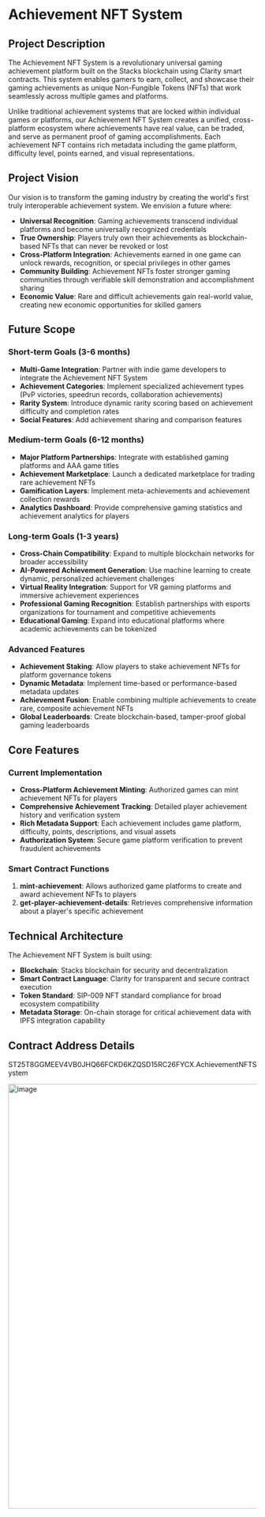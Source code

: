 # Achievement NFT System

## Project Description

The Achievement NFT System is a revolutionary universal gaming achievement platform built on the Stacks blockchain using Clarity smart contracts. This system enables gamers to earn, collect, and showcase their gaming achievements as unique Non-Fungible Tokens (NFTs) that work seamlessly across multiple games and platforms.

Unlike traditional achievement systems that are locked within individual games or platforms, our Achievement NFT System creates a unified, cross-platform ecosystem where achievements have real value, can be traded, and serve as permanent proof of gaming accomplishments. Each achievement NFT contains rich metadata including the game platform, difficulty level, points earned, and visual representations.

## Project Vision

Our vision is to transform the gaming industry by creating the world's first truly interoperable achievement system. We envision a future where:

- **Universal Recognition**: Gaming achievements transcend individual platforms and become universally recognized credentials
- **True Ownership**: Players truly own their achievements as blockchain-based NFTs that can never be revoked or lost
- **Cross-Platform Integration**: Achievements earned in one game can unlock rewards, recognition, or special privileges in other games
- **Community Building**: Achievement NFTs foster stronger gaming communities through verifiable skill demonstration and accomplishment sharing
- **Economic Value**: Rare and difficult achievements gain real-world value, creating new economic opportunities for skilled gamers

## Future Scope

### Short-term Goals (3-6 months)
- **Multi-Game Integration**: Partner with indie game developers to integrate the Achievement NFT System
- **Achievement Categories**: Implement specialized achievement types (PvP victories, speedrun records, collaboration achievements)
- **Rarity System**: Introduce dynamic rarity scoring based on achievement difficulty and completion rates
- **Social Features**: Add achievement sharing and comparison features

### Medium-term Goals (6-12 months)
- **Major Platform Partnerships**: Integrate with established gaming platforms and AAA game titles
- **Achievement Marketplace**: Launch a dedicated marketplace for trading rare achievement NFTs
- **Gamification Layers**: Implement meta-achievements and achievement collection rewards
- **Analytics Dashboard**: Provide comprehensive gaming statistics and achievement analytics for players

### Long-term Goals (1-3 years)
- **Cross-Chain Compatibility**: Expand to multiple blockchain networks for broader accessibility
- **AI-Powered Achievement Generation**: Use machine learning to create dynamic, personalized achievement challenges
- **Virtual Reality Integration**: Support for VR gaming platforms and immersive achievement experiences
- **Professional Gaming Recognition**: Establish partnerships with esports organizations for tournament and competitive achievements
- **Educational Gaming**: Expand into educational platforms where academic achievements can be tokenized

### Advanced Features
- **Achievement Staking**: Allow players to stake achievement NFTs for platform governance tokens
- **Dynamic Metadata**: Implement time-based or performance-based metadata updates
- **Achievement Fusion**: Enable combining multiple achievements to create rare, composite achievement NFTs
- **Global Leaderboards**: Create blockchain-based, tamper-proof global gaming leaderboards

## Core Features

### Current Implementation
- **Cross-Platform Achievement Minting**: Authorized games can mint achievement NFTs for players
- **Comprehensive Achievement Tracking**: Detailed player achievement history and verification system
- **Rich Metadata Support**: Each achievement includes game platform, difficulty, points, descriptions, and visual assets
- **Authorization System**: Secure game platform verification to prevent fraudulent achievements

### Smart Contract Functions
1. **mint-achievement**: Allows authorized game platforms to create and award achievement NFTs to players
2. **get-player-achievement-details**: Retrieves comprehensive information about a player's specific achievement

## Technical Architecture

The Achievement NFT System is built using:
- **Blockchain**: Stacks blockchain for security and decentralization
- **Smart Contract Language**: Clarity for transparent and secure contract execution
- **Token Standard**: SIP-009 NFT standard compliance for broad ecosystem compatibility
- **Metadata Storage**: On-chain storage for critical achievement data with IPFS integration capability

## Contract Address Details

ST25T8GGMEEV4VB0JHQ66FCKD6KZQSD15RC26FYCX.AchievementNFTSystem

<img width="1887" height="861" alt="image" src="https://github.com/user-attachments/assets/dd2136b6-1289-46f2-9082-6f04cb1b98b4" />
